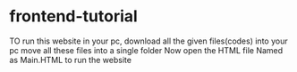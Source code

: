 # frontend-tutorial
TO run this website in your pc, download all the given files(codes) into your pc
move all these files into  a single folder 
Now open the HTML file Named as Main.HTML to run the website
